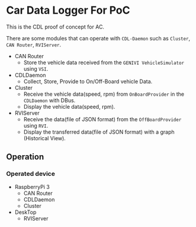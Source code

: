 # Car Data Logger For PoC

This is the CDL proof of concept for AC.

There are some modules that can operate with `CDL-Daemon` such as `Cluster`, `CAN Router`, `RVIServer`.

- CAN Router
  * Store the vehicle data received from the `GENIVI VehicleSimulator` using `VSI`.
- CDLDaemon
  * Collect, Store, Provide to On/Off-Board vehicle Data.
- Cluster
  * Receive the vehicle data(speed, rpm) from `OnBoardProvider` in the `CDLDaemon` with DBus.
  * Display the vehicle data(speed, rpm).
- RVIServer
  * Receive the data(file of JSON format) from the `OffBoardProvider` using `RVI`.
  * Display the transferred data(file of JSON format) with a graph (Historical View).
  
## Operation
### Operated device
- RaspberryPi 3
   * CAN Router
   * CDLDaemon
   * Cluster
- DeskTop
   * RVIServer
  
  
